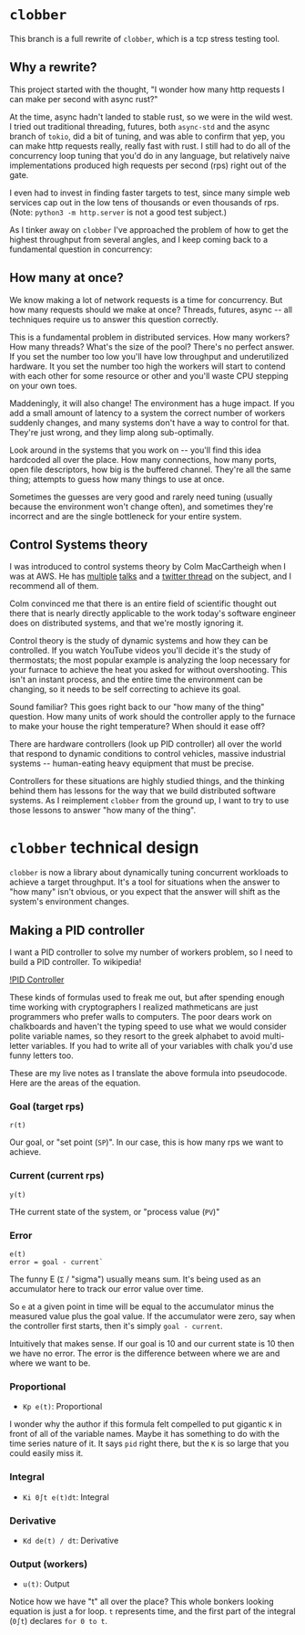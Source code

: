 # `clobber`

This branch is a full rewrite of `clobber`, which is a tcp stress testing tool.

## Why a rewrite?

This project started with the thought, "I wonder how many http requests I can make per second with async rust?"

At the time, async hadn't landed to stable rust, so we were in the wild west. 
I tried out traditional threading, futures, both `async-std` and the async branch of `tokio`, did a bit of tuning, and 
was able to confirm that yep, you can make http requests really, really fast with rust.
I still had to do all of the concurrency loop tuning that you'd do in any language, but relatively naive implementations produced high requests per second (rps) right out of the gate. 

I even had to invest in finding faster targets to test, since many simple web services cap out in the low tens of thousands or even thousands of rps. (Note: `python3 -m http.server` is not a good test subject.) 

As I tinker away on `clobber` I've approached the problem of how to get the highest throughput from several angles, and I keep coming back to a fundamental question in concurrency:

## How many at once?  

We know making a lot of network requests is a time for concurrency. 
But how many requests should we make at once? 
Threads, futures, async -- all techniques require us to answer this question correctly. 

This is a fundamental problem in distributed services.
How many workers?
How many threads? 
What's the size of the pool? 
There's no perfect answer.
If you set the number too low you'll have low throughput and underutilized hardware.
It you set the number too high the workers will start to contend with each other for some resource or other and you'll waste CPU stepping on your own toes.

Maddeningly, it will also change! The environment has a huge impact. 
If you add a small amount of latency to a system the correct number of workers suddenly changes, and many systems don't have a way to control for that. 
They're just wrong, and they limp along sub-optimally. 

Look around in the systems that you work on -- you'll find this idea hardcoded all over the place. 
How many connections, how many ports, open file descriptors, how big is the buffered channel.
They're all the same thing; attempts to guess how many things to use at once.

Sometimes the guesses are very good and rarely need tuning (usually because the environment won't change often), and sometimes they're incorrect and are the single bottleneck for your entire system.

## Control Systems theory

I was introduced to control systems theory by Colm MacCartheigh when I was at AWS.
He has [multiple](https://www.youtube.com/watch?v=3AxSwCC7I4s) [talks](https://www.youtube.com/watch?v=O8xLxNje30M) and a [twitter thread](https://twitter.com/colmmacc/status/1071089567246114816) on the subject, and I recommend all of them. 

Colm convinced me that there is an entire field of scientific thought out there that is nearly directly applicable to the work today's software engineer does on distributed systems, and that we're mostly ignoring it. 

Control theory is the study of dynamic systems and how they can be controlled. 
If you watch YouTube videos you'll decide it's the study of thermostats;
the most popular example is analyzing the loop necessary for your furnace to achieve the heat you asked for without overshooting.
This isn't an instant process, and the entire time the environment can be changing, so it needs to be self correcting to achieve its goal.

Sound familiar? This goes right back to our "how many of the thing" question. 
How many units of work should the controller apply to the furnace to make your house the right temperature? When should it ease off? 

There are hardware controllers (look up PID controller) all over the world that respond to dynamic conditions to control vehicles, massive industrial systems -- human-eating heavy equipment that must be precise. 

Controllers for these situations are highly studied things, and the thinking behind them has lessons for the way that we build distributed software systems. As I reimplement `clobber` from the ground up, I want to try to use those lessons to answer "how many of the thing".

# `clobber` technical design

`clobber` is now a library about dynamically tuning concurrent workloads to achieve a target throughput.
It's a tool for situations when the answer to "how many" isn't obvious, or you expect that the answer will shift as the system's environment changes. 

## Making a PID controller 

I want a PID controller to solve my number of workers problem, so I need to build a PID controller.
To wikipedia! 

[!PID Controller](https://upload.wikimedia.org/wikipedia/commons/4/43/PID_en.svg)

These kinds of formulas used to freak me out, but after spending enough time working with cryptographers I realized mathmeticans are just programmers who prefer walls to computers.
The poor dears work on chalkboards and haven't the typing speed to use what we would consider polite variable names, so they resort to the greek alphabet to avoid multi-letter variables.
If you had to write all of your variables with chalk you'd use funny letters too.

These are my live notes as I translate the above formula into pseudocode.
Here are the areas of the equation.

### Goal (target rps)
```
r(t)
```
Our goal, or "set point (`SP`)". In our case, this is how many rps we want to achieve.

### Current (current rps)
```
y(t)
```
THe current state of the system, or "process value (`PV`)"

### Error
```
e(t)
error = goal - current`
```

The funny E (`Σ` / "sigma") usually means sum. It's being used as an accumulator here to track our error value over time. 

So `e` at a given point in time will be equal to the accumulator minus the measured value plus the goal value. If the accumulator were zero, say when the controller first starts, then it's simply `goal - current`. 

Intuitively that makes sense. If our goal is 10 and our current state is 10 then we have no error. The error is the difference between where we are and where we want to be.

### Proportional
- `Kp e(t)`: Proportional

I wonder why the author if this formula felt compelled to put gigantic `K` in front of all of the variable names. 
Maybe it has something to do with the time series nature of it.
It says `pid` right there, but the `K` is so large that you could easily miss it.

### Integral
- `Ki 0∫t e(t)dt`: Integral

### Derivative
- `Kd de(t) / dt`: Derivative

### Output (workers)
- `u(t)`: Output


Notice how we have "t" all over the place? This whole bonkers looking equation is just a for loop. `t` represents time, and the first part of the integral (`0∫t`) declares `for 0 to t`.


